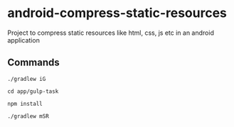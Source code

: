 # android-compress-static-resources
Project to compress static resources like html, css, js etc in an android application

## Commands

```
./gradlew iG
```

```
cd app/gulp-task

npm install
```

```
./gradlew mSR
```